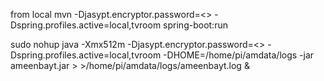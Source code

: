from local 
mvn -Djasypt.encryptor.password=<> -Dspring.profiles.active=local,tvroom spring-boot:run

sudo nohup java -Xmx512m -Djasypt.encryptor.password=<> -Dspring.profiles.active=local,tvroom -DHOME=/home/pi/amdata/logs -jar ameenbayt.jar > >/home/pi/amdata/logs/ameenbayt.log &